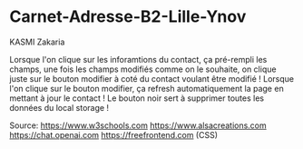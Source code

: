 # Carnet-Adresse-B2-Lille-Ynov
KASMI Zakaria

Lorsque l'on clique sur les inforamtions du contact, ça pré-rempli les champs, une fois les champs modifiés comme on le souhaite, on clique juste sur le bouton modifier à coté du contact voulant être modifié !
Lorsque l'on clique sur le bouton modifier, ça refresh automatiquement la page en mettant à jour le contact !
Le bouton noir sert à supprimer toutes les données du local storage !

Source: 
https://www.w3schools.com
https://www.alsacreations.com
https://chat.openai.com
https://freefrontend.com (CSS)
